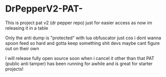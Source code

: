 # DrPepperV2-PAT-


This is project pat v2 (dr pepper repo) just for easier access as now im releasing it in a table

Only the anti dump is "protected" with lua obfuscator just cos i dont wanna spoon feed so hard and gotta keep something shit devs maybe cant figure out on their own

I will release fully open source soon when i cancel it other than that PAT (public anti tamper) has been running for awhile and is great for starter projects!
